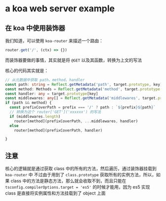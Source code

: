 # a koa web server example

## 在 koa 中使用装饰器

我们知道，可以使用 `koa-router` 来描述一个路由：

```ts
router.get('/', (ctx) => {})
```

而装饰器要做的事情，其实就是将 `@GET` 以及其函数，转换为上文的写法

核心的代码其实就是：
```ts
// 从元数据中获取 path、method、handler
const path: string = Reflect.getMetadata('path', target.prototype, key)
const method: Methods = Reflect.getMetadata('method', target.prototype, key)
const handler: any = target.prototype[key]
const middlewares: any[] = Reflect.getMetadata('middlewares', target.prototype, key) || []
if (path && method) {
  const prefixCoverPath = prefix === '/' ? path : `${prefix}${path}`
  // 转换为这个 router['GET']('xxxxxx') 的写法
  if (middlewares.length)
    router[method](prefixCoverPath, ...middlewares, handler)
  else
    router[method](prefixCoverPath, handler)

}
```

## 注意

核心的逻辑就是通过获取 class 中的所有的方法，然后遍历，通过装饰器挂载到 `koa-router` 中
不过由于用到了 `class.prototype` 获取所有的实例方法，所以，如果 class 中的方法是静态方法，那么就会收取不到，而且只能在 `tsconfig.compilerOptions.target = 'es5'` 的时候才能用，因为 es5 实现 class 是直接将实例属性和方法挂载到了 object 上面